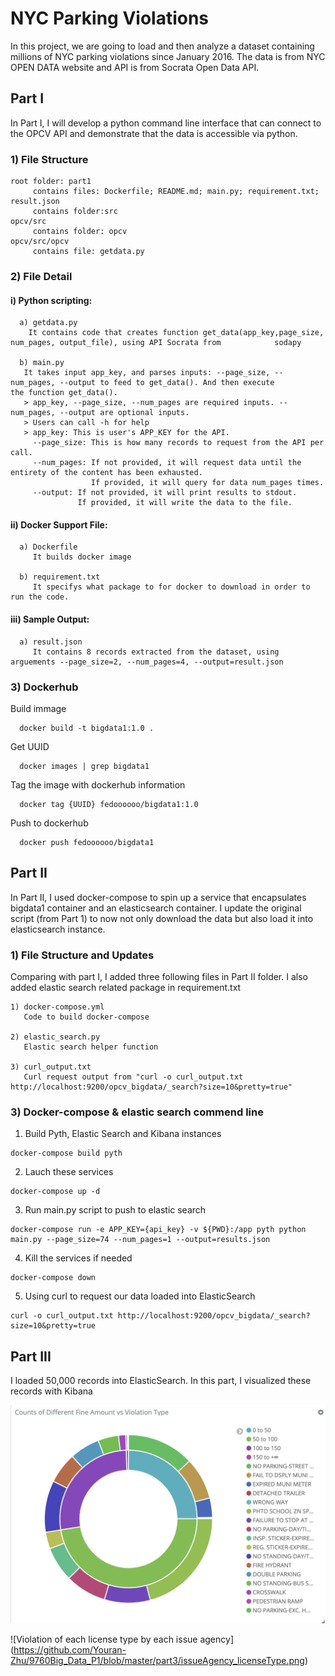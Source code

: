 # NYC Parking Violations

In this project, we are going to load and then analyze a dataset containing millions of NYC parking violations since January 2016. The data is from NYC OPEN DATA website and API is from Socrata Open Data API. 

## Part I 
In Part I, I will develop a python command line interface that can connect to the OPCV API and demonstrate that the data is accessible via python.

### 1) File Structure
```
root folder: part1 
     contains files: Dockerfile; README.md; main.py; requirement.txt; result.json
     contains folder:src
opcv/src
     contains folder: opcv
opcv/src/opcv 
     contains file: getdata.py
```

### 2) File Detail
#### i) Python scripting:
```
  a) getdata.py
    It contains code that creates function get_data(app_key,page_size, num_pages, output_file), using API Socrata from            sodapy 

  b) main.py
   It takes input app_key, and parses inputs: --page_size, --num_pages, --output to feed to get_data(). And then execute         the function get_data().
   > app_key, --page_size, --num_pages are required inputs. --num_pages, --output are optional inputs.
   > Users can call -h for help
   > app_key: This is user's APP_KEY for the API.
     --page_size: This is how many records to request from the API per call.
     --num_pages: If not provided, it will request data until the entirety of the content has been exhausted. 
                  If provided, it will query for data num_pages times.
     --output: If not provided, it will print results to stdout. 
               If provided, it will write the data to the file.
```                 
#### ii) Docker Support File:
```
  a) Dockerfile
     It builds docker image

  b) requirement.txt
     It specifys what package to for docker to download in order to run the code.
```      
#### iii) Sample Output:
```
  a) result.json
     It contains 8 records extracted from the dataset, using arguements --page_size=2, --num_pages=4, --output=result.json
``` 

### 3) Dockerhub 
Build immage
```
  docker build -t bigdata1:1.0 .
```
Get UUID
```
  docker images | grep bigdata1
```
Tag the image with dockerhub information
```
  docker tag {UUID} fedoooooo/bigdata1:1.0 
```
Push to dockerhub
```
  docker push fedoooooo/bigdata1
```
## Part II
In Part II, I used docker-compose to spin up a service that encapsulates bigdata1 container and an elasticsearch container.
I update the original script (from Part 1) to now not only download the data but also load it into elasticsearch instance.

### 1) File Structure and Updates
Comparing with part I, I added three following files in Part II folder. I also added elastic search related package in requirement.txt

```
1) docker-compose.yml
   Code to build docker-compose

2) elastic_search.py
   Elastic search helper function

3) curl_output.txt
   Curl request output from "curl -o curl_output.txt http://localhost:9200/opcv_bigdata/_search?size=10&pretty=true"
```
### 3) Docker-compose & elastic search commend line

1) Build Pyth, Elastic Search and Kibana instances
```
docker-compose build pyth
```
2) Lauch these services
```
docker-compose up -d
```
3) Run main.py script to push to elastic search 
```
docker-compose run -e APP_KEY={api_key} -v ${PWD}:/app pyth python main.py --page_size=74 --num_pages=1 --output=results.json
```
4) Kill the services if needed
```
docker-compose down
```
5) Using curl to request our data loaded into ElasticSearch  
```
curl -o curl_output.txt http://localhost:9200/opcv_bigdata/_search?size=10&pretty=true
```

## Part III
I loaded 50,000 records into ElasticSearch. In this part, I visualized these records with Kibana

![Counts of different fine amount vs Violation Type](https://github.com/Youran-Zhu/9760Big_Data_P1/blob/master/part3/count_fineAmount_violationType.png)

![Violation of each license type by each issue agency]
(https://github.com/Youran-Zhu/9760Big_Data_P1/blob/master/part3/issueAgency_licenseType.png)
